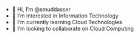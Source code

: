- 👋 Hi, I’m @smuddasser
- 👀 I’m interested in Information Technology
- 🌱 I’m currently learning Cloud Technologies
- 💞️ I’m looking to collaborate on Cloud Computing

<!---
smuddasser/smuddasser is a ✨ special ✨ repository because its `README.md` (this file) appears on your GitHub profile.
You can click the Preview link to take a look at your changes.
--->
